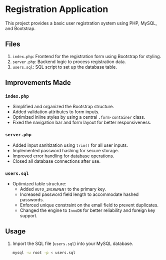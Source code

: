 # Registration Application

This project provides a basic user registration system using PHP, MySQL, and Bootstrap.

## Files
1. `index.php`: Frontend for the registration form using Bootstrap for styling.
2. `server.php`: Backend logic to process registration data.
3. `users.sql`: SQL script to set up the database table.

## Improvements Made
### `index.php`
- Simplified and organized the Bootstrap structure.
- Added validation attributes to form inputs.
- Optimized inline styles by using a central `.form-container` class.
- Fixed the navigation bar and form layout for better responsiveness.

### `server.php`
- Added input sanitization using `trim()` for all user inputs.
- Implemented password hashing for secure storage.
- Improved error handling for database operations.
- Closed all database connections after use.

### `users.sql`
- Optimized table structure:
  - Added `AUTO_INCREMENT` to the primary key.
  - Increased password field length to accommodate hashed passwords.
  - Enforced unique constraint on the email field to prevent duplicates.
  - Changed the engine to `InnoDB` for better reliability and foreign key support.

## Usage
1. Import the SQL file (`users.sql`) into your MySQL database.
   ```bash
   mysql -u root -p < users.sql
